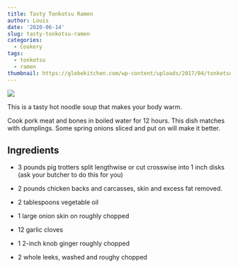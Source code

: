 ```yaml
---
title: Tasty Tonkotsu Ramen
author: Louis
date: '2020-06-14'
slug: tasty-tonkotsu-ramen
categories:
  - Cookery
tags:
  - tonkotsu
  - ramen
thumbnail: https://glebekitchen.com/wp-content/uploads/2017/04/tonkotsuramenfront.jpg
---
```


![](https://glebekitchen.com/wp-content/uploads/2017/04/tonkotsuramenfront.jpg)


This is a tasty hot noodle soup that makes your body warm.

Cook pork meat and bones in boiled water for 12 hours. This dish matches with dumplings. Some spring onions sliced and put on will make it better.

## Ingredients

* 3 pounds pig trotters split lengthwise or cut crosswise into 1 inch disks (ask your butcher to do this for you)

* 2 pounds chicken backs and carcasses, skin and excess fat removed.

* 2 tablespoons vegetable oil

* 1 large onion skin on roughly chopped

* 12 garlic cloves

* 1 2-inch knob ginger roughly chopped

* 2 whole leeks, washed and roughy chopped

<br>
<br>